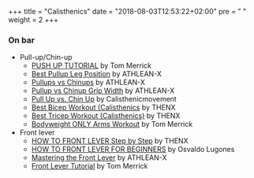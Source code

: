 +++
title = "Calisthenics"
date = "2018-08-03T12:53:22+02:00"
pre = "<i class='fa fa-angle-right'></i> "
weight = 2
+++

### On bar

* Pull-up/Chin-up
  * [PUSH UP TUTORIAL](https://youtu.be/yvgp8R0fbWg) by Tom Merrick
  * [Best Pullup Leg Position](https://youtu.be/7KG5UCkNU9U) by ATHLEAN-X
  * [Pullups vs Chinups](https://youtu.be/_XH6TV4HZuc) by ATHLEAN-X
  * [Pullup vs Chinup Grip Width](https://youtu.be/vY9avl0B1I0) by ATHLEAN-X
  * [Pull Up vs. Chin Up](https://youtu.be/UfhT0OSUU0w) by Calisthenicmovement
  * [Best Bicep Workout (Calisthenics](https://youtu.be/pPFeUYkmYnA) by THENX
  * [Best Tricep Workout (Calisthenics)](https://youtu.be/C5WzlgSjw0s) by THENX
  * [Bodyweight ONLY Arms Workout](https://youtu.be/lr2DoO4xCIk) by Tom Merrick
* Front lever
  * [HOW TO FRONT LEVER Step by Step](https://youtu.be/Ev2caBjnwRo) by THENX
  * [HOW TO FRONT LEVER FOR BEGINNERS](https://youtu.be/X3cBwpEjaHs) by Osvaldo Lugones
  * [Mastering the Front Lever](https://youtu.be/eXYCKTwK9EI) by ATHLEAN-X
  * [Front Lever Tutorial](https://youtu.be/abT3pEtoBh4) by Tom Merrick
